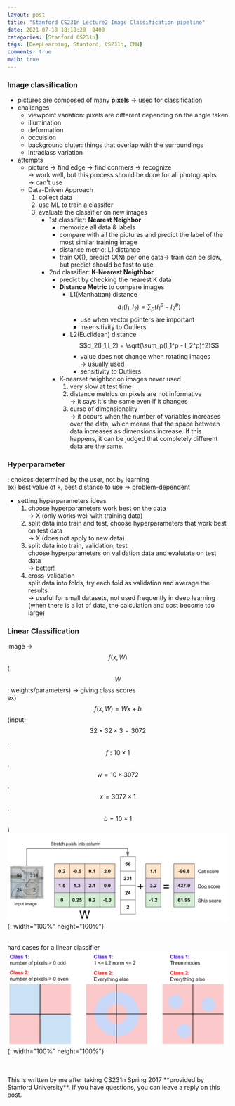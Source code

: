 ```yaml
---
layout: post
title: "Stanford CS231n Lecture2 Image Classification pipeline"
date: 2021-07-18 18:18:28 -0400
categories: [Stanford CS231n]
tags: [DeepLearning, Stanford, CS231n, CNN]
comments: true
math: true
---
```


### Image classification
- pictures are composed of many **pixels** -> used for classification
- challenges
    - viewpoint variation: pixels are different depending on the angle taken
    - illumination
    - deformation
    - occulsion
    - background cluter: things that overlap with the surroundings
    - intraclass variation
- attempts
    - picture -> find edge -> find conrners -> recognize<br/>
      -> work well, but this process should be done for all photographs<br/>
      -> can't use
    - Data-Driven Approach
        1. collect data
        2. use ML to train a classifer
        3. evaluate the classifier on new images
            - 1st classifier: **Nearest Neighbor** <br/>
                - memorize all data & labels
                - compare with all the pictures and predict the label of the most similar training image
                - distance metric: L1 distance
                - train O(1), predict O(N) per one data-> train can be slow, but predict should be fast to use <br/>
            - 2nd classifier: **K-Nearest Neigthbor**
                - predict by checking the nearest K data
                - **Distance Metric** to compare images
                    - L1(Manhattan) distance
                    $$d_1(I_1, I_2) = \sum_p(I_1^p - I_2^p)$$
                        - use when vector pointers are important
                        - insensitivity to Outliers 
                    - L2(Euclidean) distance
                        $$d_2(I_1,I_2) = \sqrt{\sum_p(I_1^p - I_2^p)^2}$$
                        - value does not change when rotating images<br/>
                        -> usually used
                        - sensitivity to Outliers
                - K-nearset neighbor on images never used
                    1. very slow at test time
                    2. distance metrics on pixels are not informative<br/>
                        -> it says it's the same even if it changes
                    3. curse of dimensionality<br/>
                        -> it occurs when the number of variables increases over the data, which means that the space between data increases as dimensions increase. If this happens, it can be judged that completely different data are the same.

### Hyperparameter
: choices determined by the user, not by learning<br/>
ex) best value of k, best distance to use => problem-dependent
- setting hyperparameters ideas
    1. choose hyperparameters work best on the data<br/> 
    -> X (only works well with training data)
    2. split data into train and test, choose hyperparameters that work best on test data<br/>
    -> X (does not apply to new data)
    3. split data into train, validation, test<br/>
    choose hyperparameters on validation data and evalutate on test data<br/>
    -> better!
    4. cross-validation<br/>
    split data into folds, try each fold as validation and average the results<br/> 
    -> useful for small datasets, not used frequently in deep learning (when there is a lot of data, the calculation and cost become too large)

### Linear Classification
image -> $$f(x, W)$$ ($$W$$: weights/parameters) -> giving class scores<br/>
ex) $$f(x,W) = Wx + b$$ (input: $$32\times32\times3=3072$$, $$f:10\times1$$, $$w=10\times3072$$, $$x=3072\times1$$, $$b=10\times1$$)
![1](/images/cs231n/lec2/1.png){: width="100%" height="100%"}
<br/>
<br/>

hard cases for a linear classifier
![2](/images/cs231n/lec2/5.png){: width="100%" height="100%"}

<br/>
<br/>
This is written by me after taking CS231n Spring 2017 **provided by Stanford University**.
If you have questions, you can leave a reply on this post.